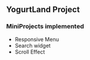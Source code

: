 ## YogurtLand Project
### MiniProjects implemented
<ul>
<li>Responsive Menu</li>
<li>Search widget</li>
<li>Scroll Effect</li>
</ul>
